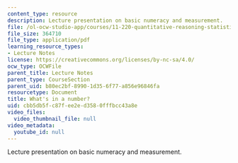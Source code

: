 ```yaml
---
content_type: resource
description: Lecture presentation on basic numeracy and measurement.
file: /ol-ocw-studio-app/courses/11-220-quantitative-reasoning-statistical-methods-for-planners-i-spring-2009/cbb5db5fc87fee2ed3580fffbcc43a8e_MIT11_220s09_lec02.pdf
file_size: 364710
file_type: application/pdf
learning_resource_types:
- Lecture Notes
license: https://creativecommons.org/licenses/by-nc-sa/4.0/
ocw_type: OCWFile
parent_title: Lecture Notes
parent_type: CourseSection
parent_uid: b80ec2bf-8990-1d35-6f77-a856e96846fa
resourcetype: Document
title: What's in a number?
uid: cbb5db5f-c87f-ee2e-d358-0fffbcc43a8e
video_files:
  video_thumbnail_file: null
video_metadata:
  youtube_id: null
---
```

Lecture presentation on basic numeracy and measurement.